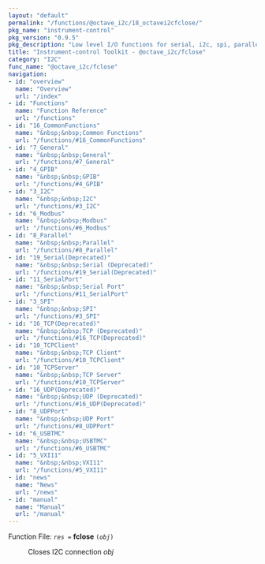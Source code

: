 ```yaml
---
layout: "default"
permalink: "/functions/@octave_i2c/18_octavei2cfclose/"
pkg_name: "instrument-control"
pkg_version: "0.9.5"
pkg_description: "Low level I/O functions for serial, i2c, spi, parallel, tcp, gpib, modbus, vxi11, udp and usbtmc interfaces."
title: "Instrument-control Toolkit - @octave_i2c/fclose"
category: "I2C"
func_name: "@octave_i2c/fclose"
navigation:
- id: "overview"
  name: "Overview"
  url: "/index"
- id: "Functions"
  name: "Function Reference"
  url: "/functions"
- id: "16_CommonFunctions"
  name: "&nbsp;&nbsp;Common Functions"
  url: "/functions/#16_CommonFunctions"
- id: "7_General"
  name: "&nbsp;&nbsp;General"
  url: "/functions/#7_General"
- id: "4_GPIB"
  name: "&nbsp;&nbsp;GPIB"
  url: "/functions/#4_GPIB"
- id: "3_I2C"
  name: "&nbsp;&nbsp;I2C"
  url: "/functions/#3_I2C"
- id: "6_Modbus"
  name: "&nbsp;&nbsp;Modbus"
  url: "/functions/#6_Modbus"
- id: "8_Parallel"
  name: "&nbsp;&nbsp;Parallel"
  url: "/functions/#8_Parallel"
- id: "19_Serial(Deprecated)"
  name: "&nbsp;&nbsp;Serial (Deprecated)"
  url: "/functions/#19_Serial(Deprecated)"
- id: "11_SerialPort"
  name: "&nbsp;&nbsp;Serial Port"
  url: "/functions/#11_SerialPort"
- id: "3_SPI"
  name: "&nbsp;&nbsp;SPI"
  url: "/functions/#3_SPI"
- id: "16_TCP(Deprecated)"
  name: "&nbsp;&nbsp;TCP (Deprecated)"
  url: "/functions/#16_TCP(Deprecated)"
- id: "10_TCPClient"
  name: "&nbsp;&nbsp;TCP Client"
  url: "/functions/#10_TCPClient"
- id: "10_TCPServer"
  name: "&nbsp;&nbsp;TCP Server"
  url: "/functions/#10_TCPServer"
- id: "16_UDP(Deprecated)"
  name: "&nbsp;&nbsp;UDP (Deprecated)"
  url: "/functions/#16_UDP(Deprecated)"
- id: "8_UDPPort"
  name: "&nbsp;&nbsp;UDP Port"
  url: "/functions/#8_UDPPort"
- id: "6_USBTMC"
  name: "&nbsp;&nbsp;USBTMC"
  url: "/functions/#6_USBTMC"
- id: "5_VXI11"
  name: "&nbsp;&nbsp;VXI11"
  url: "/functions/#5_VXI11"
- id: "news"
  name: "News"
  url: "/news"
- id: "manual"
  name: "Manual"
  url: "/manual"
---
```

<dl class="first-deftypefn">
<dt class="deftypefn" id="index-fclose"><span class="category-def">Function File: </span><span><code class="def-type"><var class="var">res</var> =</code> <strong class="def-name">fclose</strong> <code class="def-code-arguments">(<var class="var">obj</var>)</code><a class="copiable-link" href="#index-fclose"></a></span></dt>
<dd><p>Closes I2C connection <var class="var">obj</var> 
 </p></dd></dl>